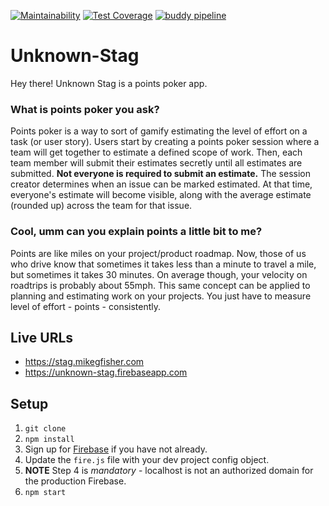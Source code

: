 [![Maintainability](https://api.codeclimate.com/v1/badges/c2249bea7d10ab57b4b6/maintainability)](https://codeclimate.com/github/mikegfisher/unknown-stag/maintainability)
[![Test Coverage](https://api.codeclimate.com/v1/badges/c2249bea7d10ab57b4b6/test_coverage)](https://codeclimate.com/github/mikegfisher/unknown-stag/test_coverage)
[![buddy pipeline](https://app.buddy.works/mikegfisher/unknown-stag/pipelines/pipeline/125711/badge.svg?token=cfedb8a2703ddaf7ed8698e6bd27444b34eb8cfd76f14bf643cc31af1dbdab1d "buddy pipeline")](https://app.buddy.works/mikegfisher/unknown-stag/pipelines/pipeline/125711)

# Unknown-Stag
Hey there! Unknown Stag is a points poker app. 

### What is points poker you ask? 
Points poker is a way to sort of gamify estimating the level of effort on a task (or user story). Users start by creating a points poker session where a team will get together to estimate a defined scope of work. Then, each team member will submit their estimates secretly until all estimates are submitted. **Not everyone is required to submit an estimate.** The session creator determines when an issue can be marked estimated. At that time, everyone's estimate will become visible, along with the average estimate (rounded up) across the team for that issue. 

### Cool, umm can you explain points a little bit to me?
Points are like miles on your project/product roadmap. Now, those of us who drive know that sometimes it takes less than a minute to travel a mile, but sometimes it takes 30 minutes. On average though, your velocity on roadtrips is probably about 55mph. This same concept can be applied to planning and estimating work on your projects. You just have to measure level of effort - points - consistently. 

## Live URLs
- https://stag.mikegfisher.com
- https://unknown-stag.firebaseapp.com

## Setup
1. `git clone`
2. `npm install`
3. Sign up for [Firebase](https://firebase.google.com) if you have not already. 
4. Update the `fire.js` file with your dev project config object. 
5. **NOTE** Step 4 is _mandatory_ - localhost is not an authorized domain for the production Firebase. 
6. `npm start`
